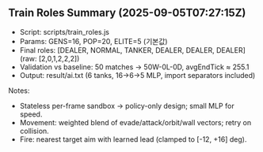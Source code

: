 ## Train Roles Summary (2025-09-05T07:27:15Z)

- Script: scripts/train_roles.js
- Params: GENS=16, POP=20, ELITE=5 (기본값)
- Final roles: [DEALER, NORMAL, TANKER, DEALER, DEALER, DEALER] (raw: [2,0,1,2,2,2])
- Validation vs baseline: 50 matches → 50W-0L-0D, avgEndTick ≈ 255.1
- Output: result/ai.txt (6 tanks, 16→6→5 MLP, import separators included)

Notes:
- Stateless per-frame sandbox → policy-only design; small MLP for speed.
- Movement: weighted blend of evade/attack/orbit/wall vectors; retry on collision.
- Fire: nearest target aim with learned lead (clamped to [-12, +16] deg).
